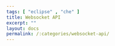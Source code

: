 ```yaml
---
tags: [ "eclipse" , "che" ]
title: Websocket API
excerpt: ""
layout: docs
permalink: /:categories/websocket-api/
---
```

